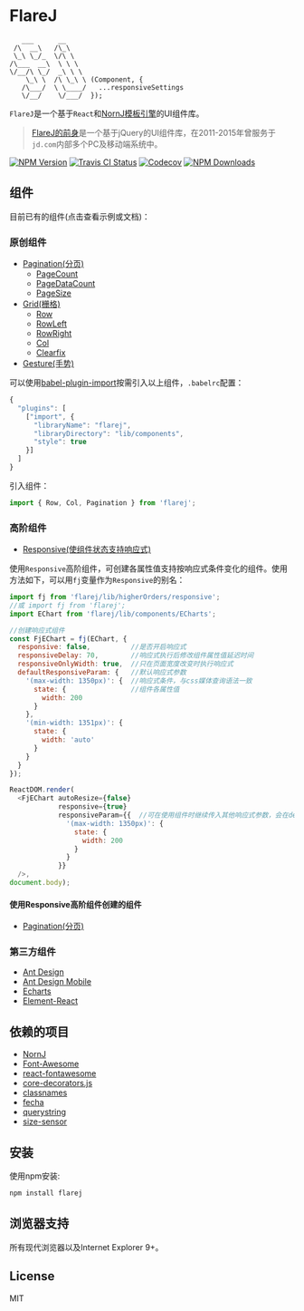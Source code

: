 # FlareJ

```
   ___      __
 /\  __\   /\_\
 \_\ \_/_  \/\ \
/\___  __\  \ \ \
\/__/\ \_/  _\ \ \
    \_\ \  /\ \_\ \ (Component, {
   /\___/  \ \____/   ...responsiveSettings
   \/__/    \/___/  });

```

`FlareJ`是一个基于`React`和[NornJ模板引擎](https://github.com/joe-sky/nornj)的UI组件库。

> [FlareJ的前身](https://github.com/joe-sky/flarej-jquery)是一个基于jQuery的UI组件库，在2011-2015年曾服务于`jd.com`内部多个PC及移动端系统中。

[![NPM Version][npm-image]][npm-url]
<a href="https://travis-ci.org/joe-sky/flarej"><img src="https://travis-ci.org/joe-sky/flarej.svg?branch=master" alt="Travis CI Status"/></a>
<a href="https://codecov.io/gh/joe-sky/flarej"><img src="https://codecov.io/gh/joe-sky/flarej/branch/master/graph/badge.svg" alt="Codecov" /></a>
[![NPM Downloads][downloads-image]][npm-url]

## 组件

目前已有的组件(点击查看示例或文档)：

### 原创组件

* [Pagination(分页)](https://github.com/joe-sky/flarej/blob/master/examples/pagination.html)
  * [PageCount](https://github.com/joe-sky/flarej/blob/master/src/components/pagination/pagination.js#L288)
  * [PageDataCount](https://github.com/joe-sky/flarej/blob/master/src/components/pagination/pagination.js#L332)
  * [PageSize](https://github.com/joe-sky/flarej/blob/master/src/components/pagination/pagination.js#L369)
* [Grid(栅格)](https://github.com/joe-sky/flarej/blob/master/examples/grid.html)
  * [Row](https://github.com/joe-sky/flarej/blob/master/src/components/grid/grid.js#L12)
  * [RowLeft](https://github.com/joe-sky/flarej/blob/master/src/components/grid/grid.js#L101)
  * [RowRight](https://github.com/joe-sky/flarej/blob/master/src/components/grid/grid.js#L113)
  * [Col](https://github.com/joe-sky/flarej/blob/master/src/components/grid/grid.js#L125)
  * [Clearfix](https://github.com/joe-sky/flarej/blob/master/src/components/grid/grid.js#L182)
* [Gesture(手势)](https://github.com/joe-sky/flarej/blob/master/examples/gesture.html)

可以使用[babel-plugin-import](https://github.com/ant-design/babel-plugin-import)按需引入以上组件，`.babelrc`配置：

```js
{
  "plugins": [
    ["import", {
      "libraryName": "flarej",
      "libraryDirectory": "lib/components",
      "style": true
    }]
  ]
}
```

引入组件：

```js
import { Row, Col, Pagination } from 'flarej';
```

### 高阶组件

* [Responsive(使组件状态支持响应式)](https://github.com/joe-sky/flarej/blob/master/src/higherOrders/responsive.js)

使用`Responsive`高阶组件，可创建各属性值支持按响应式条件变化的组件。使用方法如下，可以用`fj`变量作为`Responsive`的别名：

```js
import fj from 'flarej/lib/higherOrders/responsive';
//或 import fj from 'flarej';
import EChart from 'flarej/lib/components/ECharts';

//创建响应式组件
const FjEChart = fj(EChart, {
  responsive: false,          //是否开启响应式
  responsiveDelay: 70,        //响应式执行后修改组件属性值延迟时间
  responsiveOnlyWidth: true,  //只在页面宽度改变时执行响应式
  defaultResponsiveParam: {   //默认响应式参数
    '(max-width: 1350px)': {  //响应式条件，与css媒体查询语法一致
      state: {                //组件各属性值
        width: 200
      }
    },
    '(min-width: 1351px)': {
      state: {
        width: 'auto'
      }
    }
  }
});

ReactDOM.render(
  <FjEChart autoResize={false}
            responsive={true}
            responsiveParam={{  //可在使用组件时继续传入其他响应式参数，会在defaultResponsiveParam后面执行
              '(max-width: 1350px)': {
                state: {
                  width: 200
                }
              }
            }}
  />,
document.body);
```

#### 使用Responsive高阶组件创建的组件

* [Pagination(分页)](https://github.com/joe-sky/flarej/blob/master/examples/pagination.html)

### 第三方组件

* [Ant Design](https://github.com/joe-sky/flarej/blob/master/docs/antd.md)
* [Ant Design Mobile](https://github.com/joe-sky/flarej/blob/master/docs/antd-mobile.md)
* [Echarts](https://github.com/joe-sky/flarej/blob/master/docs/echarts.md)
* [Element-React](https://github.com/joe-sky/flarej/blob/master/docs/element-react.md)

## 依赖的项目

* [NornJ](https://github.com/joe-sky/nornj)
* [Font-Awesome](https://github.com/FortAwesome/Font-Awesome)
* [react-fontawesome](https://github.com/danawoodman/react-fontawesome)
* [core-decorators.js](https://github.com/jayphelps/core-decorators.js)
* [classnames](https://github.com/JedWatson/classnames)
* [fecha](https://github.com/taylorhakes/fecha)
* [querystring](https://github.com/Gozala/querystring)
* [size-sensor](https://github.com/hustcc/size-sensor)

## 安装

使用npm安装:

```sh
npm install flarej
```

## 浏览器支持

所有现代浏览器以及Internet Explorer 9+。

## License

MIT

[npm-image]: http://img.shields.io/npm/v/flarej.svg
[downloads-image]: http://img.shields.io/npm/dm/flarej.svg
[npm-url]: https://www.npmjs.org/package/flarej
